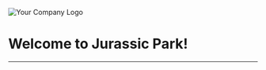 ![Your Company Logo](https://static.wikia.nocookie.net/jurassicpark/images/c/c6/Jurassic-park-logo_398x283.jpg)

# Welcome to Jurassic Park!

---

